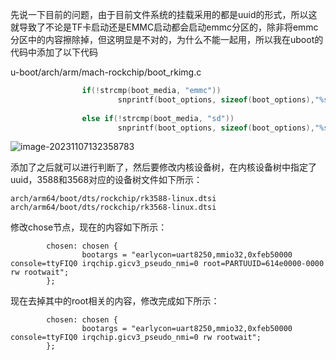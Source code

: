 先说一下目前的问题，由于目前文件系统的挂载采用的都是uuid的形式，所以这就导致了不论是TF卡启动还是EMMC启动都会启动emmc分区的，除非将emmc分区中的内容擦除掉，但这明显是不对的，为什么不能一起用，所以我在uboot的代码中添加了以下代码

u-boot/arch/arm/mach-rockchip/boot_rkimg.c

~~~C
                if(!strcmp(boot_media, "emmc"))
                        snprintf(boot_options, sizeof(boot_options),"%s root=/dev/mmcblk0p6",boot_options);
        
                else if(!strcmp(boot_media, "sd"))
                        snprintf(boot_options, sizeof(boot_options),"%s root=/dev/mmcblk1p6",boot_options);
~~~

![image-20231107132358783](https://chai-1301855619.cos.ap-beijing.myqcloud.com/202311071323891.png)

添加了之后就可以进行判断了，然后要修改内核设备树，在内核设备树中指定了uuid，3588和3568对应的设备树文件如下所示：
~~~
arch/arm64/boot/dts/rockchip/rk3588-linux.dtsi
arch/arm64/boot/dts/rockchip/rk3568-linux.dtsi
~~~

修改chose节点，现在的内容如下所示：
~~~
        chosen: chosen {
                bootargs = "earlycon=uart8250,mmio32,0xfeb50000 console=ttyFIQ0 irqchip.gicv3_pseudo_nmi=0 root=PARTUUID=614e0000-0000 rw rootwait";
        };
~~~

现在去掉其中的root相关的内容，修改完成如下所示：
~~~
        chosen: chosen {
                bootargs = "earlycon=uart8250,mmio32,0xfeb50000 console=ttyFIQ0 irqchip.gicv3_pseudo_nmi=0 rw rootwait";
        };
~~~

